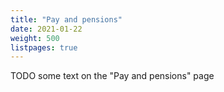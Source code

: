 ```yaml
---
title: "Pay and pensions"
date: 2021-01-22
weight: 500
listpages: true
---
```


TODO some text on the "Pay and pensions" page
